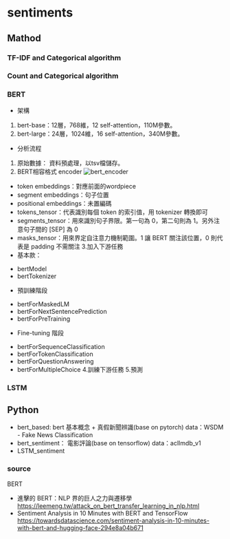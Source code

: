 # sentiments

## Mathod 
### TF-IDF and Categorical algorithm

### Count and Categorical algorithm

###   BERT 
* 架構
1. bert-base：12層，768維，12 self-attention，110M參數。
2. bert-large：24層，1024維，16 self-attention，340M參數。

* 分析流程
1. 原始數據： 資料預處理，以tsv檔儲存。
2. BERT相容格式
encoder
![bert_encoder]('https://leemeng.tw/images/bert/practical_bert_encoding_for_pytorch.jpg)
* token embeddings：對應前面的wordpiece
* segment embeddings：句子位置
* positional embeddings：未置編碼
* tokens_tensor：代表識別每個 token 的索引值，用 tokenizer 轉換即可
* segments_tensor：用來識別句子界限。第一句為 0，第二句則為 1。另外注意句子間的 [SEP] 為 0
* masks_tensor：用來界定自注意力機制範圍。1 讓 BERT 關注該位置，0 則代表是 padding 不需關注
3.加入下游任務
* 基本款：
- bertModel
- bertTokenizer
* 預訓練階段
- bertForMaskedLM
- bertForNextSentencePrediction
- bertForPreTraining
* Fine-tuning 階段
- bertForSequenceClassification
- bertForTokenClassification
- bertForQuestionAnswering
- bertForMultipleChoice
4.訓練下游任務
5.預測

### LSTM

## Python
* bert_based: bert 基本概念 + 真假新聞辨識(base on pytorch)
data：WSDM - Fake News Classification
* bert_sentiment： 電影評論(base on tensorflow)
data：aclImdb_v1
* LSTM_sentiment


### source 
BERT
* 進擊的 BERT：NLP 界的巨人之力與遷移學
https://leemeng.tw/attack_on_bert_transfer_learning_in_nlp.html
* Sentiment Analysis in 10 Minutes with BERT and TensorFlow
https://towardsdatascience.com/sentiment-analysis-in-10-minutes-with-bert-and-hugging-face-294e8a04b671